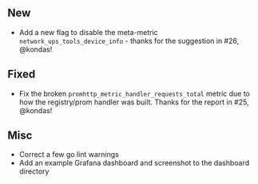 ## New
- Add a new flag to disable the meta-metric `network_ups_tools_device_info` - thanks for the suggestion in #26, @kondas!

## Fixed
- Fix the broken `promhttp_metric_handler_requests_total` metric due to how the registry/prom handler was built. Thanks for the report in #25, @kondas!

## Misc
- Correct a few go lint warnings
- Add an example Grafana dashboard and screenshot to the dashboard directory
